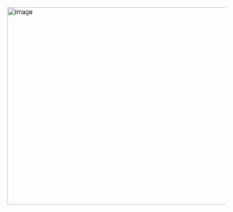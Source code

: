 <img width="898" height="455" alt="image" src="https://github.com/user-attachments/assets/6864242b-8935-4e80-a39f-66ea11a22668" />
